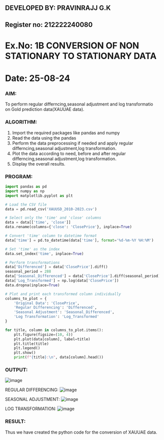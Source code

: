 ## DEVELOPED BY: PRAVINRAJJ G.K
## Register no: 212222240080

# Ex.No: 1B                     CONVERSION OF NON STATIONARY TO STATIONARY DATA
# Date: 25-08-24

### AIM:
To perform regular differncing,seasonal adjustment and log transformatio on Gold prediction data(XAUUAE data).


### ALGORITHM:
1. Import the required packages like pandas and numpy
2. Read the data using the pandas
3. Perform the data preprocessing if needed and apply regular differncing,seasonal adjustment,log transformation.
4. Plot the data according to need, before and after regular differncing,seasonal adjustment,log transformation.
5. Display the overall results.


### PROGRAM:
```py
import pandas as pd
import numpy as np
import matplotlib.pyplot as plt

# Load the CSV file
data = pd.read_csv('XAUUSD_2010-2023.csv')

# Select only the 'time' and 'close' columns
data = data[['time', 'close']]
data.rename(columns={'close': 'ClosePrice'}, inplace=True)

# Convert 'time' column to datetime format
data['time'] = pd.to_datetime(data['time'], format='%d-%m-%Y %H:%M')

# Set 'time' as the index
data.set_index('time', inplace=True)

# Perform transformations
data['Differenced'] = data['ClosePrice'].diff()
seasonal_period = 288
data['Seasonal_Differenced'] = data['ClosePrice'].diff(seasonal_period)
data['Log_Transformed'] = np.log(data['ClosePrice'])
data.dropna(inplace=True)

# Plot and print each transformed column individually
columns_to_plot = {
    'Original Data': 'ClosePrice',
    'Regular Differencing': 'Differenced',
    'Seasonal Adjustment': 'Seasonal_Differenced',
    'Log Transformation': 'Log_Transformed'
}

for title, column in columns_to_plot.items():
    plt.figure(figsize=(10, 4))
    plt.plot(data[column], label=title)
    plt.title(title)
    plt.legend()
    plt.show()
    print(f"{title}:\n", data[column].head())
```


### OUTPUT:
![image](https://github.com/user-attachments/assets/fb93a37e-e76a-4574-a4c8-caa56abf392b)

REGULAR DIFFERENCING:
![image](https://github.com/user-attachments/assets/f538312e-e014-4bd0-9e04-9de54eea02b8)

SEASONAL ADJUSTMENT:
![image](https://github.com/user-attachments/assets/fee64860-a711-4361-832d-52e5eb5f5187)

LOG TRANSFORMATION:
![image](https://github.com/user-attachments/assets/9bbb6c2a-f77f-42ce-884a-925b1365ee96)


### RESULT:
Thus we have created the python code for the conversion of XAUUAE data.
